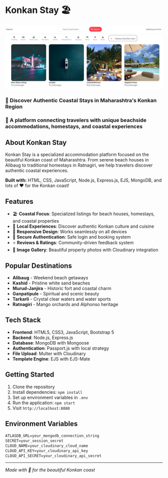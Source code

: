 # Konkan Stay 🏖️
![Konkan Stay](ss.png)

### 🌊 Discover Authentic Coastal Stays in Maharashtra's Konkan Region
### 🏡 A platform connecting travelers with unique beachside accommodations, homestays, and coastal experiences

## About Konkan Stay

Konkan Stay is a specialized accommodation platform focused on the beautiful Konkan coast of Maharashtra. From serene beach houses in Alibaug to traditional homestays in Ratnagiri, we help travelers discover authentic coastal experiences.

**Built with:** HTML, CSS, JavaScript, Node.js, Express.js, EJS, MongoDB, and lots of ❤️ for the Konkan coast!

## Features

- 🏖️ **Coastal Focus**: Specialized listings for beach houses, homestays, and coastal properties
- 🌅 **Local Experiences**: Discover authentic Konkan culture and cuisine
- 📱 **Responsive Design**: Works seamlessly on all devices
- 🔐 **Secure Authentication**: Safe login and booking system
- ⭐ **Reviews & Ratings**: Community-driven feedback system
- 📸 **Image Gallery**: Beautiful property photos with Cloudinary integration

## Popular Destinations

- **Alibaug** - Weekend beach getaways
- **Kashid** - Pristine white sand beaches  
- **Murud-Janjira** - Historic fort and coastal charm
- **Ganpatipule** - Spiritual and scenic beauty
- **Tarkarli** - Crystal clear waters and water sports
- **Ratnagiri** - Mango orchards and Alphonso heritage

## Tech Stack

- **Frontend**: HTML5, CSS3, JavaScript, Bootstrap 5
- **Backend**: Node.js, Express.js
- **Database**: MongoDB with Mongoose
- **Authentication**: Passport.js with local strategy
- **File Upload**: Multer with Cloudinary
- **Template Engine**: EJS with EJS-Mate

## Getting Started

1. Clone the repository
2. Install dependencies: `npm install`
3. Set up environment variables in `.env`
4. Run the application: `npm start`
5. Visit `http://localhost:8080`

## Environment Variables

```
ATLASDB_URL=your_mongodb_connection_string
SECRET=your_session_secret
CLOUD_NAME=your_cloudinary_cloud_name
CLOUD_API_KEY=your_cloudinary_api_key
CLOUD_API_SECRET=your_cloudinary_api_secret
```

---

*Made with 🌊 for the beautiful Konkan coast*